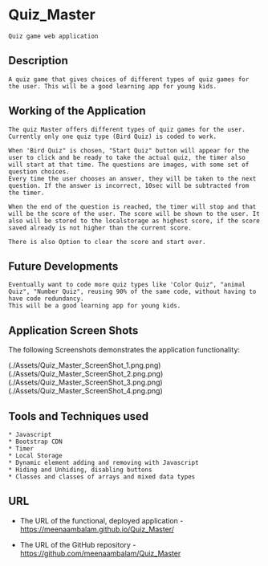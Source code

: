 # Quiz_Master
```
Quiz game web application
```
## Description

```
A quiz game that gives choices of different types of quiz games for the user. This will be a good learning app for young kids.
```

## Working of the Application

```
The quiz Master offers different types of quiz games for the user.
Currently only one quiz type (Bird Quiz) is coded to work.

When 'Bird Quiz" is chosen, "Start Quiz" button will appear for the user to click and be ready to take the actual quiz, the timer also will start at that time. The questions are images, with some set of question choices.
Every time the user chooses an answer, they will be taken to the next question. If the answer is incorrect, 10sec will be subtracted from the timer.

When the end of the question is reached, the timer will stop and that will be the score of the user. The score will be shown to the user. It also will be stored to the localstorage as highest score, if the score saved already is not higher than the current score.

There is also Option to clear the score and start over.

```

## Future Developments

```
Eventually want to code more quiz types like 'Color Quiz", "animal Quiz", "Number Quiz", reusing 90% of the same code, without having to have code redundancy.
This will be a good learning app for young kids.
```

## Application Screen Shots

The following Screenshots demonstrates the application functionality:

(./Assets/Quiz_Master_ScreenShot_1.png.png)
(./Assets/Quiz_Master_ScreenShot_2.png.png)
(./Assets/Quiz_Master_ScreenShot_3.png.png)
(./Assets/Quiz_Master_ScreenShot_4.png.png)


## Tools and Techniques used
```
* Javascript
* Bootstrap CDN
* Timer
* Local Storage
* Dynamic element adding and removing with Javascript
* Hiding and Unhiding, disabling buttons
* Classes and classes of arrays and mixed data types
```
## URL

* The URL of the functional, deployed application - https://meenaambalam.github.io/Quiz_Master/

* The URL of the GitHub repository - https://github.com/meenaambalam/Quiz_Master


